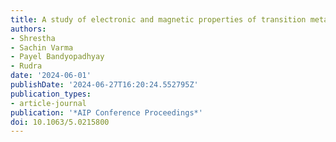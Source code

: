 ```yaml
---
title: A study of electronic and magnetic properties of transition metal trihalides
authors:
- Shrestha
- Sachin Varma
- Payel Bandyopadhyay
- Rudra
date: '2024-06-01'
publishDate: '2024-06-27T16:20:24.552795Z'
publication_types:
- article-journal
publication: '*AIP Conference Proceedings*'
doi: 10.1063/5.0215800
---
```

